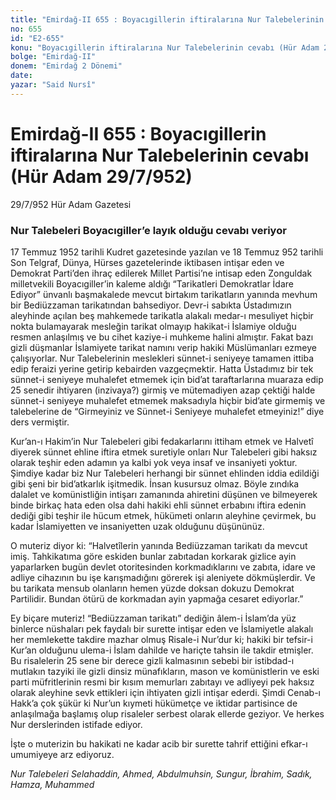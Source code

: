 ```yaml
---
title: "Emirdağ-II 655 : Boyacıgillerin iftiralarına Nur Talebelerinin cevabı (Hür Adam 29/7/952)"
no: 655
id: "E2-655"
konu: "Boyacıgillerin iftiralarına Nur Talebelerinin cevabı (Hür Adam 29/7/952)"
bolge: "Emirdağ-II"
donem: "Emirdağ 2 Dönemi"
date: 
yazar: "Said Nursî"
---
```


# Emirdağ-II 655 : Boyacıgillerin iftiralarına Nur Talebelerinin cevabı (Hür Adam 29/7/952)

<p class="takdim">29/7/952 Hür Adam Gazetesi</p>

### Nur Talebeleri Boyacıgiller’e layık olduğu cevabı veriyor

17 Temmuz 1952 tarihli Kudret gazetesinde yazılan ve 18 Temmuz 952 tarihli Son Telgraf, Dünya, Hürses gazetelerinde iktibasen intişar eden ve Demokrat Parti’den ihraç edilerek Millet Partisi’ne intisap eden Zonguldak milletvekili Boyacıgiller’in kaleme aldığı “Tarikatleri Demokratlar İdare Ediyor” ünvanlı başmakalede mevcut birtakım tarikatların yanında mevhum bir Bediüzzaman tarikatından bahsediyor. Devr-i sabıkta Üstadımızın aleyhinde açılan beş mahkemede tarikatla alakalı medar-ı mesuliyet hiçbir nokta bulamayarak mesleğin tarikat olmayıp hakikat-i İslamiye olduğu resmen anlaşılmış ve bu cihet kaziye-i muhkeme halini almıştır. Fakat bazı gizli düşmanlar İslamiyete tarikat namını verip hakiki Müslümanları ezmeye çalışıyorlar. Nur Talebelerinin meslekleri sünnet-i seniyeye tamamen ittiba edip feraizi yerine getirip kebairden vazgeçmektir. Hatta Üstadımız bir tek sünnet-i seniyeye muhalefet etmemek için bid’at taraftarlarına muaraza edip 25 senedir ihtiyaren (inzivaya?) girmiş ve mütemadiyen azap çektiği halde sünnet-i seniyeye muhalefet etmemek maksadıyla hiçbir bid’ate girmemiş ve talebelerine de “Girmeyiniz ve Sünnet-i Seniyeye muhalefet etmeyiniz!” diye ders vermiştir.

Kur’an-ı Hakim’in Nur Talebeleri gibi fedakarlarını ittiham etmek ve Halvetî diyerek sünnet ehline iftira etmek suretiyle onları Nur Talebeleri gibi haksız olarak teşhir eden adamın ya kalbi yok veya insaf ve insaniyeti yoktur. Şimdiye kadar biz Nur Talebeleri herhangi bir sünnet ehlinden iddia edildiği gibi şeni bir bid’atkarlık işitmedik. İnsan kusursuz olmaz. Böyle zındıka dalalet ve komünistliğin intişarı zamanında ahiretini düşünen ve bilmeyerek binde birkaç hata eden olsa dahi hakiki ehli sünnet erbabını iftira edenin dediği gibi teşhir ile hücum etmek, hükümeti onların aleyhine çevirmek, bu kadar İslamiyetten ve insaniyetten uzak olduğunu düşününüz.

O muteriz diyor ki: “Halvetîlerin yanında Bediüzzaman tarikatı da mevcut imiş. Tahkikatıma göre eskiden bunlar zabıtadan korkarak gizlice ayin yaparlarken bugün devlet otoritesinden korkmadıklarını ve zabıta, idare ve adliye cihazının bu işe karışmadığını görerek işi aleniyete dökmüşlerdir. Ve bu tarikata mensub olanların hemen yüzde doksan dokuzu Demokrat Partilidir. Bundan ötürü de korkmadan ayin yapmağa cesaret ediyorlar.”

Ey biçare muteriz! “Bediüzzaman tarikatı” dediğin âlem-i İslam’da yüz binlerce nüshaları pek faydalı bir surette intişar eden ve İslamiyetle alakalı her memlekette takdire mazhar olmuş Risale-i Nur’dur ki; hakiki bir tefsir-i Kur’an olduğunu ulema-i İslam dahilde ve hariçte tahsin ile takdir etmişler. Bu risalelerin 25 sene bir derece gizli kalmasının sebebi bir istibdad-ı mutlakın tazyiki ile gizli dinsiz münafıkların, mason ve komünistlerin ve eski parti müfritlerinin resmi bir kısım memurları zabıtayı ve adliyeyi pek haksız olarak aleyhine sevk ettikleri için ihtiyaten gizli intişar ederdi. Şimdi Cenab-ı Hakk’a çok şükür ki Nur’un kıymeti hükümetçe ve iktidar partisince de anlaşılmağa başlamış olup risaleler serbest olarak ellerde geziyor. Ve herkes Nur derslerinden istifade ediyor.

İşte o muterizin bu hakikati ne kadar acib bir surette tahrif ettiğini efkar-ı umumiyeye arz ediyoruz.

*Nur Talebeleri*
*Selahaddin, Ahmed, Abdulmuhsin, Sungur,*
*İbrahim, Sadık, Hamza, Muhammed*
